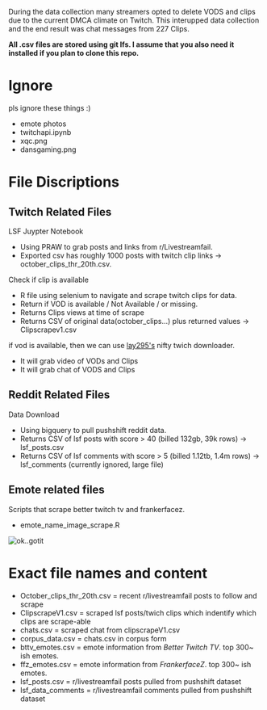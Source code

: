 
During the data collection many streamers opted to delete VODS and clips due to the current DMCA climate on Twitch.
This interupped data collection and the end result was chat messages from 227 Clips. 

**All .csv files are stored using git lfs. I assume that you also need it installed if you plan to clone this repo.**


# Ignore
pls ignore these things :)
 - emote photos
 - twitchapi.ipynb
 - xqc.png
 - dansgaming.png

# File Discriptions


## Twitch Related Files
LSF Juypter Notebook
 - Using PRAW to grab posts and links from r/Livestreamfail. 
 - Exported csv has roughly 1000 posts with twitch clip links -> october_clips_thr_20th.csv. 
 
Check if clip is available
 - R file using selenium to navigate and scrape twitch clips for data.   
 - Return if VOD is available / Not Available / or missing. 
 - Returns Clips views at time of scrape
 - Returns CSV of original data(october_clips...)  plus returned values -> Clipscrapev1.csv
 
if vod is available, then we can use [lay295's](https://github.com/lay295/TwitchDownloader) nifty twich downloader. 
 - It will grab video of VODs and Clips
 - It will grab chat of VODS and Clips
 
 
## Reddit Related Files

Data Download
 - Using bigquery to pull pushshift reddit data. 
 - Returns CSV of lsf posts with score >  40 (billed 132gb, 39k rows) -> lsf_posts.csv
 - Returns CSV of lsf comments with score > 5 (billed 1.12tb, 1.4m rows) -> lsf_comments (currently ignored, large file)
 
 
 ## Emote related files
 Scripts that scrape better twitch tv and frankerfacez. 
 - emote_name_image_scrape.R

![ok..gotit](https://cdn.betterttv.net/emote/5e3026505ea23e51ed8c6617/3x)

# Exact file names and content
 - October_clips_thr_20th.csv = recent r/livestreamfail posts to follow and scrape
 - ClipscrapeV1.csv = scraped lsf posts/twich clips which indentify which clips are scrape-able
 - chats.csv = scraped chat from clipscrapeV1.csv
 - corpus_data.csv  = chats.csv in corpus form
 - bttv_emotes.csv = emote information from *Better Twitch TV*. top 300~ ish emotes. 
 - ffz_emotes.csv = emote information from *FrankerfaceZ*. top 300~ ish emotes. 
 - lsf_posts.csv = r/livestreamfail posts pulled from pushshift dataset 
 - lsf_data_comments = r/livestreamfail comments pulled from pushshift dataset 


